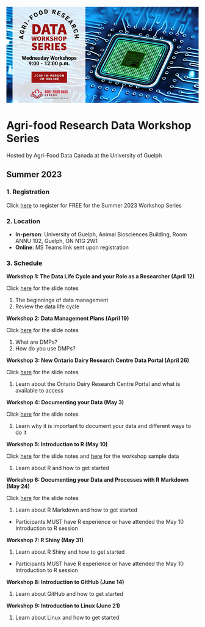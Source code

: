![Agri-food Research Data Workshop Series](2023-Summer/src/2023-Summer-Banner.jpeg)
# Agri-food Research Data Workshop Series
Hosted by Agri-Food Data Canada at the University of Guelph

## Summer 2023

### 1. Registration
Click [here](https://www.eventbrite.ca/e/agri-food-research-data-workshop-series-tickets-600860870037) to register for FREE for the Summer 2023 Workshop Series

### 2. Location

- **In-person**: University of Guelph, Animal Biosciences Building, Room ANNU 102, Guelph, ON N1G 2W1
- **Online**: MS Teams link sent upon registration

### 3. Schedule
**Workshop 1: The Data Life Cycle and your Role as a Researcher (April 12)**

Click [here](2023-Summer/1%20-%20The%20Data%20Life%20Cycle%20and%20your%20role%20as%20a%20researcher/AgriFoodDataWorkshop_20230412.pdf) for the slide notes

1. The beginnings of data management
2. Review the data life cycle

**Workshop 2: Data Management Plans (April 19)**

Click [here](2023-Summer/2%20-%20Data%20Management%20Plans/AgriFoodDataWorkshop_20230419.pdf) for the slide notes

1. What are DMPs?
2. How do you use DMPs?

**Workshop 3: New Ontario Dairy Research Centre Data Portal (April 26)**

Click [here](2023-Summer/3%20-%20New%20ODRC%20Data%20Portal/AgriFoodDataWorkshop_20230426.pdf) for the slide notes

1. Learn about the Ontario Dairy Research Centre Portal and what is available to access

**Workshop 4: Documenting your Data (May 3)**

Click [here](2023-Summer/4%20-%20Documenting%20Your%20Data/AgriFoodDataWorkshop_20230503.pdf) for the slide notes

1. Learn why it is important to document your data and different ways to do it

**Workshop 5: Introduction to R (May 10)**

Click [here](2023-Summer/5%20-%20Introduction%20to%20R/AgriFoodDataWorkshop_20230510.pdf) for the slide notes and [here](https://github.com/agrifooddatacanada/Research-Data-Workshop-Series/tree/main/2023-Summer/5%20-%20Introduction%20to%20R) for the workshop sample data

1. Learn about R and how to get started

**Workshop 6: Documenting your Data and Processes with R Markdown (May 24)**

Click [here](2023-Summer/6%20-%20Documenting%20with%20R%20Markdown/AgriFoodDataWorkshop_20230524.pdf) for the slide notes

1. Learn about R Markdown and how to get started
* Participants MUST have R experience or have attended the May 10 Introduction to R session

**Workshop 7: R Shiny (May 31)**
1. Learn about R Shiny and how to get started
* Participants MUST have R experience or have attended the May 10 Introduction to R session

**Workshop 8: Introduction to GitHub (June 14)**
1. Learn about GitHub and how to get started

**Workshop 9: Introduction to Linux (June 21)**
1. Learn about Linux and how to get started
